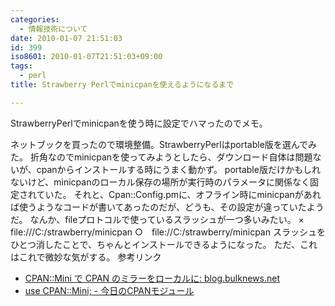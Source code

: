 ```yaml
---
categories:
  - 情報技術について
date: 2010-01-07 21:51:03
id: 399
iso8601: 2010-01-07T21:51:03+09:00
tags:
  - perl
title: Strawberry Perlでminicpanを使えるようになるまで

---
```


StrawberryPerlでminicpanを使う時に設定でハマったのでメモ。


ネットブックを買ったので環境整備。StrawberryPerlはportable版を選んでみた。
折角なのでminicpanを使ってみようとしたら、ダウンロード自体は問題ないが、cpanからインストールする時にうまく動かず。
portable版だけかもしれないけど、minicpanのローカル保存の場所が実行時のパラメータに関係なく固定されていた。
それと、Cpan::Config.pmに、オフライン時にminicpanがあれば使うようなコードが書いてあったのだが、どうも、その設定が違っていたようだ。
なんか、fileプロトコルで使っているスラッシュが一つ多いみたい。
×　file:///C:/strawberry/minicpan
○　file://C:/strawberry/minicpan
スラッシュをひとつ消したことで、ちゃんとインストールできるようになった。
ただ、これはこれで微妙な気がする。
参考リンク
<ul>
<li><a href="http://blog.bulknews.net/mt/archives/002069.html">CPAN::Mini で CPAN のミラーをローカルに: blog.bulknews.net</a></li>
<li><a href="http://cpanmag.koneta.org/006-cpan-mini/">use CPAN::Mini; - 今日のCPANモジュール</a></li>
</ul>
    	